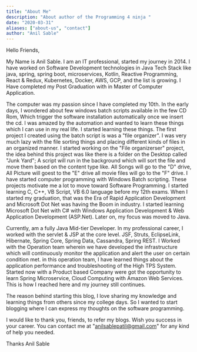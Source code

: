 ```yaml
---
title: "About Me"
description: "About author of the Programming 4 ninja "
date: "2020-03-31"
aliases: ["about-us", "contact"]
author: "Anil Sable"
---
```


Hello Friends,


My Name is Anil Sable. I am an IT professional, started my journey in 2014. I have worked on Software Development technologies in Java Tech Stack like java, spring, spring boot, microservices, Kotlin, Reactive Programming, React & Redux, Kubernetes, Docker, AWS, GCP, and the list is growing. I Have completed my Post Graduation with in Master of Computer Application.

The computer was my passion since I have completed my 10th. In the early days, I wondered about few windows batch scripts available in the few CD Rom, Which trigger the software installation automatically once we insert the cd. I was amazed by the automation and wanted to learn these things which I can use in my real life. I started learning these things. The first project I created using the batch script is was a "file organizer". I was very much lazy with the file sorting things and placing different kinds of files in an organized manner. I started working on the "File organizerser" project, the idea behind this project was like there is a folder on the Desktop called "Junk Yard"; A script will run in the background which will sort the file and move them based on the content type like. All Songs will go to the "D" drive, All Picture will goest to the "E" drive all movie files will go to the "F" drive. I have started computer programming with Windows Batch scripting. These projects motivate me a lot to move toward Software Programming. I started learning C, C++, VB Script, VB 6.0 language before my 12th exams. When I started my graduation, that was the Era of Rapid Application Development and Microsoft Dot Net was having the Boom in industry. I started learning Microsoft Dot Net with C# with Windows Application Development & Web Application Development (ASP.Net). Later on, my focus was moved to Java.

Currently, am a fully Java Mid-tier Developer. In my professional career, I worked with the servlet & JSP at the core level. JSF, Struts, EclipseLink, Hibernate, Spring Core, Spring Data, Cassandra, Spring REST. I Worked with the Operation team wherein we have developed the infrastructure which will continuously monitor the application and alert the user on certain condition met. in this operation team, I have learned things about the application performance and troubleshooting of the High TPS System. Started now with a Product based Company were got the opportunity to learn Spring Microservice, Cloud Computing with Amazon Web Services. This is how I reached here and my journey still continues.

The reason behind starting this blog, I love sharing my knowledge and learning things from others since my college days. So I wanted to start blogging where I can express my thoughts on the software programming.

I would like to thank you, friends, to refer my blogs. Wish you success in your career. You can contact me at "anilsablepatil@gmail.com" for any kind of help you needed.

Thanks
Anil Sable